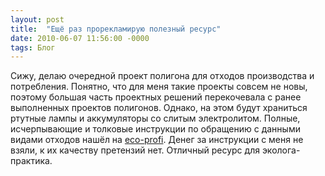 ```yaml
---
layout: post
title:  "Ещё раз прорекламирую полезный ресурс"
date: 2010-06-07 11:56:00 -0000
tags: Блог
---
```


Сижу, делаю очередной проект полигона для отходов производства и потребления. Понятно, что для меня такие проекты совсем не новы, поэтому большая часть проектных решений перекочевала с ранее выполненных проектов полигонов. Однако, на этом будут храниться ртутные лампы и аккумуляторы со слитым электролитом. Полные, исчерпывающие и толковые инструкции по обращению с данными видами отходов нашёл на <a href="http://eco-profi.info/othod/instr/index.htm">eco-profi</a>. Денег за инструкции с меня не взяли, к их качеству претензий нет. Отличный ресурс для эколога-практика.